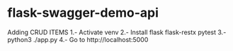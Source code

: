 # flask-swagger-demo-api
Adding CRUD ITEMS
1.- Activate venv
2.- Install flask flask-restx pytest
3.- python3 ./app.py
4.- Go to http://localhost:5000
